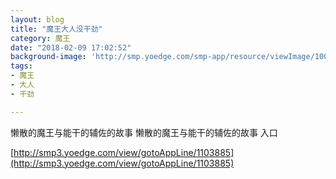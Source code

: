 ```yaml
---
layout: blog
title: "魔王大人没干劲"
category: 魔王
date: "2018-02-09 17:02:52"
background-image: 'http://smp.yoedge.com/smp-app/resource/viewImage/1003233appline.png'
tags:
- 魔王
- 大人
- 干劲

---
```

懒散的魔王与能干的辅佐的故事
懒散的魔王与能干的辅佐的故事
入口

[http://smp3.yoedge.com/view/gotoAppLine/1103885](http://smp3.yoedge.com/view/gotoAppLine/1103885)

        
